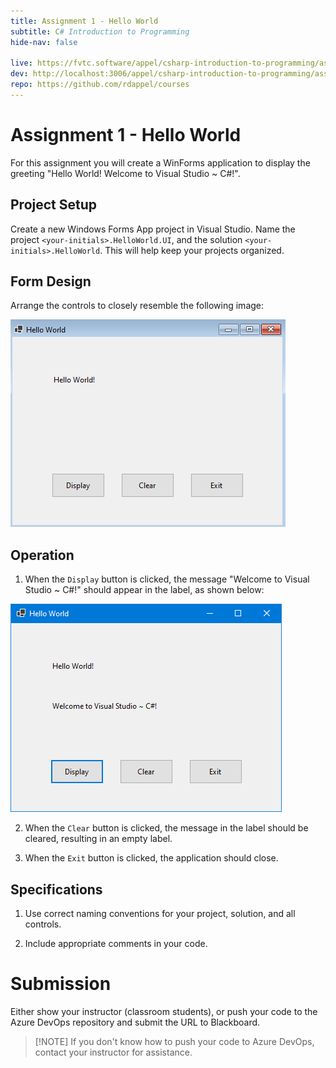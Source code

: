 ```yaml
---
title: Assignment 1 - Hello World
subtitle: C# Introduction to Programming
hide-nav: false

live: https://fvtc.software/appel/csharp-introduction-to-programming/assignments/hello-world
dev: http://localhost:3006/appel/csharp-introduction-to-programming/assignments/hello-world
repo: https://github.com/rdappel/courses
---
```


# Assignment 1 - Hello World

For this assignment you will create a WinForms application to display the greeting "Hello World! Welcome to Visual Studio ~ C#!".

<details open style="display: none;">
	<summary class="video">Show/Hide Video</summary>
	<div class="video-container">
		<iframe src="https://www.youtube.com/embed/AAAAAAA" width="100%" height="100%" frameborder="0"
			allowfullscreen allow="accelerometer; autoplay; encrypted-media; gyroscope; picture-in-picture">
		</iframe>
	</div>
</details>

## Project Setup

Create a new Windows Forms App project in Visual Studio. Name the project `<your-initials>.HelloWorld.UI`, and the solution `<your-initials>.HelloWorld`. This will help keep your projects organized.

## Form Design

Arrange the controls to closely resemble the following image:

![Form Layout](https://raw.githubusercontent.com/rdappel/courses/refs/heads/master/support-files/cs-intro/hello-world-layout.png)

## Operation

1. When the `Display` button is clicked, the message "Welcome to Visual Studio ~ C#!" should appear in the label, as shown below:

![Operation](https://raw.githubusercontent.com/rdappel/courses/refs/heads/master/support-files/cs-intro/hello-world-running.png)

2. When the `Clear` button is clicked, the message in the label should be cleared, resulting in an empty label.

3. When the `Exit` button is clicked, the application should close.

## Specifications

1. Use correct naming conventions for your project, solution, and all controls.

2. Include appropriate comments in your code.

# Submission

Either show your instructor (classroom students), or push your code to the Azure DevOps repository and submit the URL to Blackboard.

> [!NOTE] If you don't know how to push your code to Azure DevOps, contact your instructor for assistance.